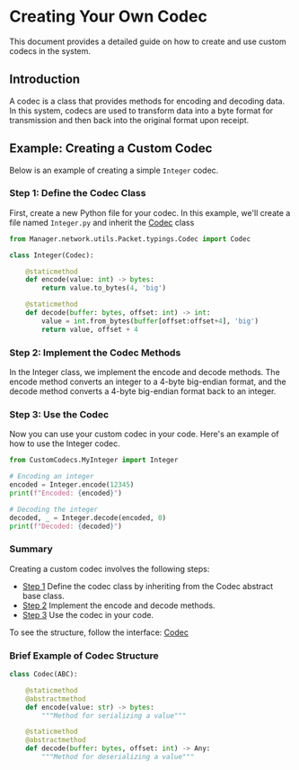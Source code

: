 # Creating Your Own Codec

This document provides a detailed guide on how to create and use custom codecs in the system.

## Introduction

A codec is a class that provides methods for encoding and decoding data. In this system, codecs are used to transform data into a byte format for transmission and then back into the original format upon receipt.

## Example: Creating a Custom Codec

Below is an example of creating a simple `Integer` codec.

### Step 1: Define the Codec Class

First, create a new Python file for your codec. In this example, we'll create a file named `Integer.py` and inherit the [Codec](/Manager/network/utils/Packet/typings/Codec.py) class

```python
from Manager.network.utils.Packet.typings.Codec import Codec

class Integer(Codec):

    @staticmethod
    def encode(value: int) -> bytes:
        return value.to_bytes(4, 'big')

    @staticmethod
    def decode(buffer: bytes, offset: int) -> int:
        value = int.from_bytes(buffer[offset:offset+4], 'big')
        return value, offset + 4
```

### Step 2: Implement the Codec Methods

In the Integer class, we implement the encode and decode methods. The encode method converts an integer to a 4-byte big-endian format, and the decode method converts a 4-byte big-endian format back to an integer.

### Step 3: Use the Codec

Now you can use your custom codec in your code. Here's an example of how to use the Integer codec.

```python
from CustomCodecs.MyInteger import Integer

# Encoding an integer
encoded = Integer.encode(12345)
print(f"Encoded: {encoded}")

# Decoding the integer
decoded, _ = Integer.decode(encoded, 0)
print(f"Decoded: {decoded}")
```

### Summary

Creating a custom codec involves the following steps:

- [Step 1](#step-1-define-the-codec-class) Define the codec class by inheriting from the Codec abstract base class.
- [Step 2](#step-2-implement-the-codec-methods) Implement the encode and decode methods.
- [Step 3](#step-3-use-the-codec) Use the codec in your code.

To see the structure, follow the interface: [Codec](/Manager/network/utils/Packet/typings/Codec.py)

### Brief Example of Codec Structure

```python
class Codec(ABC):

    @staticmethod
    @abstractmethod
    def encode(value: str) -> bytes:
        """Method for serializing a value"""

    @staticmethod
    @abstractmethod
    def decode(buffer: bytes, offset: int) -> Any:
        """Method for deserializing a value"""
```
